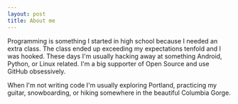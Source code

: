 ```yaml
---
layout: post
title: About me
---
```


Programming is something I started in high school because I needed an extra class. The class ended up exceeding my expectations tenfold and I was hooked. These days I'm usually hacking away at something Android, Python, or Linux related. I'm a big supporter of Open Source and use GitHub obsessively.

When I'm not writing code I'm usually exploring Portland, practicing my guitar, snowboarding, or hiking somewhere in the beautiful Columbia Gorge.

